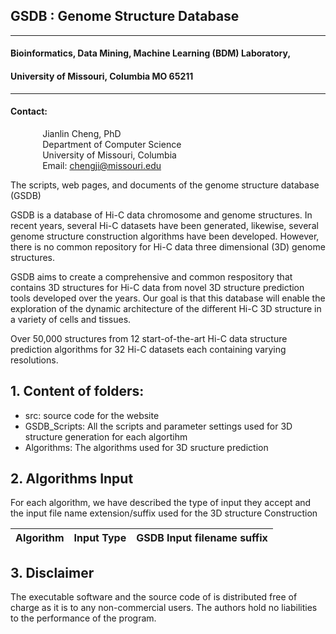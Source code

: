 
## GSDB : Genome Structure Database

----------

#### Bioinformatics, Data Mining, Machine Learning (BDM) Laboratory, 
#### University of Missouri, Columbia MO 65211

----------



#### Contact: <br/>
&nbsp;&nbsp;&nbsp;&nbsp;&nbsp;&nbsp;&nbsp;&nbsp;&nbsp;&nbsp;&nbsp;&nbsp; Jianlin Cheng, PhD <br/>
&nbsp;&nbsp;&nbsp;&nbsp;&nbsp;&nbsp;&nbsp;&nbsp;&nbsp;&nbsp;&nbsp;&nbsp; Department of Computer Science <br/>
&nbsp;&nbsp;&nbsp;&nbsp;&nbsp;&nbsp;&nbsp;&nbsp;&nbsp;&nbsp;&nbsp;&nbsp; University of Missouri, Columbia <br/>
&nbsp;&nbsp;&nbsp;&nbsp;&nbsp;&nbsp;&nbsp;&nbsp;&nbsp;&nbsp;&nbsp;&nbsp; Email: chengji@missouri.edu <br/>

The scripts, web pages, and documents of the genome structure database (GSDB)

GSDB is a database of Hi-C data chromosome and genome structures. In recent years, several Hi-C datasets have been generated, likewise, several genome structure construction algorithms have been developed. However, there is no common repository for Hi-C data three dimensional (3D) genome structures.

GSDB aims to create a comprehensive and common respository that contains 3D structures for Hi-C data from novel 3D structure prediction tools developed over the years. Our goal is that this database will enable the exploration of the dynamic architecture of the different Hi-C 3D structure in a variety of cells and tissues.

Over 50,000 structures from 12 start-of-the-art Hi-C data structure prediction algorithms for 32 Hi-C datasets each containing varying resolutions.





## 1. Content of folders:
- src: source code for the website
- GSDB_Scripts: All the scripts and parameter settings used for 3D structure generation for each algortihm
- Algorithms:  The algorithms used for 3D sructure prediction


## 2. Algorithms Input ##

For each algorithm, we have described the type of input they accept and the input file name extension/suffix used for the 3D structure Construction

| Algorithm|  Input Type	| GSDB Input filename suffix |
| --- | --- |--- |

## 3. Disclaimer ##

The executable software and the source code of is distributed free of charge as it is to any non-commercial users. The authors hold no liabilities to 
the performance of the program.


